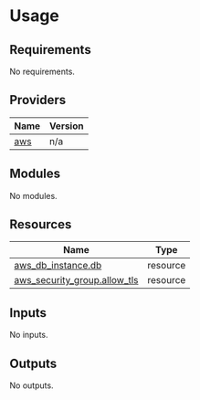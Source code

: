 # Usage

<!--- BEGIN_TF_DOCS --->
## Requirements

No requirements.

## Providers

| Name | Version |
|------|---------|
| <a name="provider_aws"></a> [aws](#provider\_aws) | n/a |

## Modules

No modules.

## Resources

| Name | Type |
|------|------|
| [aws_db_instance.db](https://registry.terraform.io/providers/hashicorp/aws/latest/docs/resources/db_instance) | resource |
| [aws_security_group.allow_tls](https://registry.terraform.io/providers/hashicorp/aws/latest/docs/resources/security_group) | resource |

## Inputs

No inputs.

## Outputs

No outputs.

<!--- END_TF_DOCS --->

